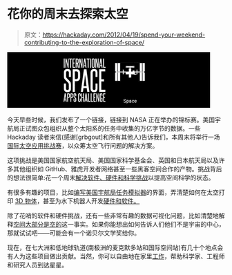 # 花你的周末去探索太空

> 原文：<https://hackaday.com/2012/04/19/spend-your-weekend-contributing-to-the-exploration-of-space/>

![](img/368ad19e74dd8d8dc55c636bc7f773f9.png "NASA")

今天早些时候，我们发布了一个链接，链接到 NASA 正在举办的锦标赛。美国宇航局正试图众包组织从整个太阳系的任务中收集的万亿字节的数据。一些 Hackaday 读者来信(感谢[grbgout]和所有其他人)告诉我们，本周末将举行一场[国际太空应用挑战赛](http://spaceappschallenge.org/)，以众筹太空飞行问题的解决方案。

这项挑战是美国国家航空航天局、美国国家科学基金会、英国和日本航天局以及许多其他组织如 GitHub、雅虎开发者网络甚至一些黑客空间合作的产物。挑战背后的想法很简单:花一个周末[解决软件、硬件和科学挑战](http://spaceappschallenge.org/challenges/)以提高空间科学的状态。

有很多有趣的项目，比如[编写美国宇航局任务模拟器](http://spaceappschallenge.org/challenge/gmat-nasa-mission-simulator/)的界面，弄清楚如何在太空打印 [3D 物体](http://spaceappschallenge.org/challenge/space-based-3d-printing-platform/)，甚至为水下机器人开发[硬件和软件。](http://spaceappschallenge.org/challenge/openrov-framework-development/)

除了花哨的软件和硬件挑战，还有一些非常有趣的数据可视化问题，比如清楚地解释[空间大部分是空的](http://spaceappschallenge.org/challenge/visualize-all-too-common-astronomysolar-system-mis/)这一事实。如果你能想出如何告诉人们他们不是宇宙的中心，那就试试吧——可能会有一个诺贝尔文学奖给你。

现在，在七大洲和低地球轨道(南极洲的麦克默多站和国际空间站)有几十个地点会有人为这些项目做出贡献。当然，你可以自由地在家里[工作](https://spaceappschallenge.org/register/)，帮助科学家、工程师和研究人员到达星星。